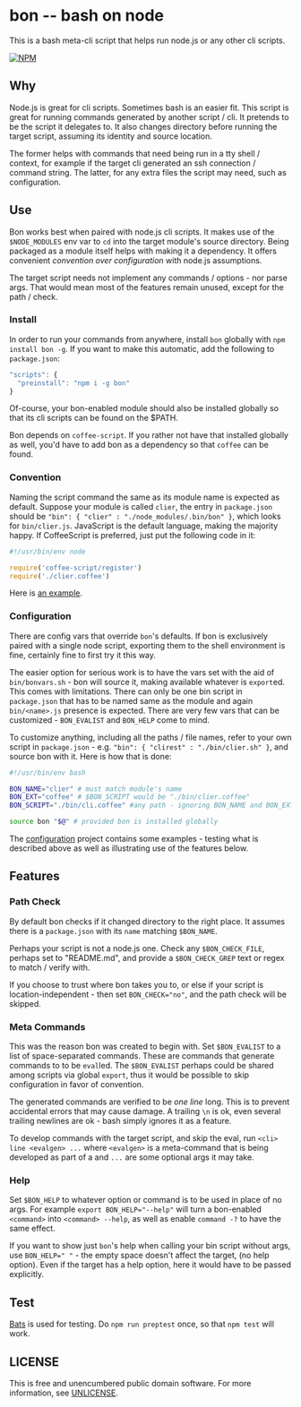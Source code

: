 # bon -- bash on node

This is a bash meta-cli script that helps run node.js or any other cli scripts.

[![NPM](https://nodei.co/npm/bon.png?compact=true)](https://www.npmjs.org/package/bon)


## Why

Node.js is great for cli scripts.  Sometimes bash is an easier fit.
This script is great for running commands generated by another script / cli.
It pretends to be the script it delegates to.  It also changes directory
before running the target script, assuming its identity and source location.

The former helps with commands that need being run in a tty shell / context,
for example if the target cli generated an ssh connection / command string.
The latter, for any extra files the script may need, such as configuration.


## Use

Bon works best when paired with node.js cli scripts. It makes use of
the `$NODE_MODULES` env var to `cd` into the target module's source directory.
Being packaged as a module itself helps with making it a dependency.
It offers convenient *convention over configuration* with node.js assumptions.

The target script needs not implement any commands / options - nor parse args.
That would mean most of the features remain unused, except for the path / check.


### Install

In order to run your commands from anywhere, install `bon` globally with
`npm install bon -g`.  If you want to make this automatic,
add the following to `package.json`:

```js
"scripts": {
  "preinstall": "npm i -g bon"
}
```

Of-course, your bon-enabled module should also be installed globally
so that its cli scripts can be found on the $PATH.

Bon depends on `coffee-script`.  If you rather not have that installed globally
as well, you'd have to add bon as a dependency so that `coffee` can be found.


### Convention

Naming the script command the same as its module name is expected as default.
Suppose your module is called `clier`, the entry in `package.json` should be
`"bin": { "clier" : "./node_modules/.bin/bon" }`, which looks for
`bin/clier.js`.  JavaScript is the default language, making the majority happy.
If CoffeeScript is preferred, just put the following code in it:

```js
#!/usr/bin/env node

require('coffee-script/register')
require('./clier.coffee')
```

Here is [an example](https://github.com/orlin/bon/tree/active/test/convention).


### Configuration

There are config vars that override `bon`'s defaults.
If bon is exclusively paired with a single node script,
exporting them to the shell environment is fine,
certainly fine to first try it this way.

The easier option for serious work is to have the vars set with the aid of
`bin/bonvars.sh` - bon will source it, making available whatever is `export`ed.
This comes with limitations. There can only be one bin script in `package.json`
that has to be named same as the module and again `bin/<name>.js` presence
is expected.  There are very few vars that can be customized - `BON_EVALIST`
and `BON_HELP` come to mind.

To customize anything, including all the paths / file names, refer to your own
script in `package.json` - e.g. `"bin": { "clirest" : "./bin/clier.sh" }`, and
source bon with it.  Here is how that is done:

```bash
#!/usr/bin/env bash

BON_NAME="clier" # must match module's name
BON_EXT="coffee" # $BON_SCRIPT would be "./bin/clier.coffee"
BON_SCRIPT="./bin/cli.coffee" #any path - ignoring BON_NAME and BON_EXT

source bon "$@" # provided bon is installed globally
```

The [configuration](https://github.com/orlin/bon/tree/active/test/configuration)
project contains some examples - testing what is described above as well as
illustrating use of the features below.


## Features

### Path Check

By default bon checks if it changed directory to the right place.
It assumes there is a `package.json` with its `name` matching `$BON_NAME`.

Perhaps your script is not a node.js one.  Check any `$BON_CHECK_FILE`,
perhaps set to "README.md", and provide a `$BON_CHECK_GREP`
text or regex to match / verify with.

If you choose to trust where bon takes you to,
or else if your script is location-independent - then
set `BON_CHECK="no"`, and the path check will be skipped.


### Meta Commands

This was the reason bon was created to begin with.
Set `$BON_EVALIST` to a list of space-separated commands.
These are commands that generate commands to to be `eval`led.
The `$BON_EVALIST` perhaps could be shared among scripts via global `export`,
thus it would be possible to skip configuration in favor of convention.

The generated commands are verified to be *one line* long.
This is to prevent accidental errors that may cause damage.
A trailing `\n` is ok, even several trailing newlines are ok -
bash simply ignores it as a feature.

To develop commands with the target script, and skip the eval, run
`<cli> line <evalgen> ...` where `<evalgen>` is a meta-command that is
being developed as part of a <cli> and `...` are some optional args it may take.


### Help

Set `$BON_HELP` to whatever option or command is to be used in place of no args.
For example `export BON_HELP="--help"` will turn a bon-enabled `<command>`
into `<command> --help`, as well as enable `command -?` to have the same effect.

If you want to show just `bon`'s help when calling your bin script without args,
use `BON_HELP=" "` - the empty space doesn't affect the target, (no help option).
Even if the target has a help option, here it would have to be passed explicitly.


## Test

[Bats](https://github.com/sstephenson/bats) is used for testing.
Do `npm run preptest` once, so that `npm test` will work.


## LICENSE

This is free and unencumbered public domain software.
For more information, see [UNLICENSE](http://unlicense.org).
